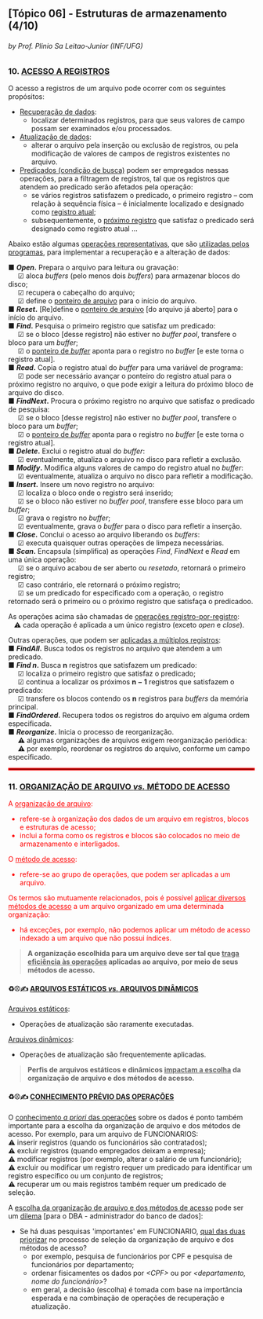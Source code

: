 ## [Tópico 06] - Estruturas de armazenamento (4/10)
###### *by Prof. Plinio Sa Leitao-Junior (INF/UFG)*


### 10. <ins>ACESSO A REGISTROS</ins>

O acesso a registros de um arquivo pode ocorrer com os seguintes propósitos:
- <ins>Recuperação de dados</ins>:
  - localizar determinados registros, para que seus valores de campo possam ser examinados e/ou processados.
- <ins>Atualização de dados</ins>:
  - alterar o arquivo pela inserção ou exclusão de registros, ou pela modificação de valores de campos de registros existentes no arquivo.
- <ins>Predicados (condição de busca)</ins> podem ser empregados nessas operações, para a filtragem de registros, tal que os registros que atendem ao predicado serão afetados pela operação:
  - se vários registros satisfazem o predicado, o primeiro registro – com relação à sequência física – é inicialmente localizado e designado como <ins>registro atual</ins>;
  - subsequentemente, o <ins>próximo registro</ins> que satisfaz o predicado será designado como registro atual ...

Abaixo estão algumas <ins>operações representativas</ins>, que são <ins>utilizadas pelos programas</ins>, para implementar a recuperação e a alteração de dados:

■ **_Open_.** Prepara o arquivo para leitura ou gravação:<br>
&nbsp;&nbsp;&nbsp;&nbsp;&nbsp;&#9745; aloca _buffers_ (pelo menos dois _buffers_) para armazenar blocos do disco;<br>
&nbsp;&nbsp;&nbsp;&nbsp;&nbsp;&#9745; recupera o cabeçalho do arquivo;<br>
&nbsp;&nbsp;&nbsp;&nbsp;&nbsp;&#9745; define o <ins>ponteiro de arquivo</ins> para o início do arquivo.<br>
■ **_Reset_.** [Re]define o <ins>ponteiro de arquivo</ins> [do arquivo já aberto] para o início do arquivo.<br>
■ **_Find_.** Pesquisa o primeiro registro que satisfaz um predicado:<br>
&nbsp;&nbsp;&nbsp;&nbsp;&nbsp;&#9745; se o bloco [desse registro] não estiver no _buffer pool_, transfere o bloco para um _buffer_;<br>
&nbsp;&nbsp;&nbsp;&nbsp;&nbsp;&#9745; o <ins>ponteiro de _buffer_</ins> aponta para o registro no _buffer_ [e este torna o registro atual].<br>
■ **_Read_.** Copia o registro atual do _buffer_ para uma variável de programa:<br>
&nbsp;&nbsp;&nbsp;&nbsp;&nbsp;&#9745; pode ser necessário avançar o ponteiro do registro atual para o próximo registro no arquivo, o que pode exigir a leitura do próximo bloco de arquivo do disco.<br>
■ **_FindNext_.** Procura o próximo registro no arquivo que satisfaz o predicado de pesquisa:<br>
&nbsp;&nbsp;&nbsp;&nbsp;&nbsp;&#9745; se o bloco [desse registro] não estiver no _buffer pool_,  transfere o bloco para um _buffer_;<br>
&nbsp;&nbsp;&nbsp;&nbsp;&nbsp;&#9745; o <ins>ponteiro de _buffer_</ins> aponta para o registro no _buffer_ [e este torna o registro atual].<br>
■ **_Delete_.** Exclui o registro atual do _buffer_:<br>
&nbsp;&nbsp;&nbsp;&nbsp;&nbsp;&#9745; eventualmente, atualiza o arquivo no disco para refletir a exclusão.<br>
■ **_Modify_.** Modifica alguns valores de campo do registro atual no _buffer_:<br>
&nbsp;&nbsp;&nbsp;&nbsp;&nbsp;&#9745; eventualmente, atualiza o arquivo no disco para refletir a modificação.<br>
■ **_Insert_.** Insere um novo registro no arquivo:<br>
&nbsp;&nbsp;&nbsp;&nbsp;&nbsp;&#9745; localiza o bloco onde o registro será inserido;<br>
&nbsp;&nbsp;&nbsp;&nbsp;&nbsp;&#9745; se o bloco não estiver no _buffer pool_, transfere esse bloco para um _buffer_;<br>
&nbsp;&nbsp;&nbsp;&nbsp;&nbsp;&#9745; grava o registro no _buffer_;<br>
&nbsp;&nbsp;&nbsp;&nbsp;&nbsp;&#9745; eventualmente, grava o _buffer_ para o disco para refletir a inserção.<br>
■ **_Close_.** Conclui o acesso ao arquivo liberando os _buffers_:<br>
&nbsp;&nbsp;&nbsp;&nbsp;&nbsp;&#9745; executa quaisquer outras operações de limpeza necessárias.<br>
■ **_Scan_.** Encapsula (simplifica) as operações _Find_, _FindNext_ e _Read_ em uma única operação:<br>
&nbsp;&nbsp;&nbsp;&nbsp;&nbsp;&#9745; se o arquivo acabou de ser aberto ou _resetado_, retornará o primeiro registro;<br>
&nbsp;&nbsp;&nbsp;&nbsp;&nbsp;&#9745; caso contrário, ele retornará o próximo registro;<br>
&nbsp;&nbsp;&nbsp;&nbsp;&nbsp;&#9745; se um predicado for especificado com a operação, o registro retornado será o primeiro ou o próximo registro que satisfaça o predicadoo.

As operações acima são chamadas de <ins>operações registro-por-registro</ins>:<br>
&nbsp;&nbsp;&nbsp;&#9888; cada operação é aplicada a um único registro (exceto _open_ e _close_).

Outras operações, que podem ser <ins>aplicadas a múltiplos registros</ins>:<br>
■ **_FindAll_.** Busca todos os registros no arquivo que atendem a um predicado.<br>
■ **_Find n_.** Busca **n** registros que satisfazem um predicado:<br>
&nbsp;&nbsp;&nbsp;&nbsp;&nbsp;&#9745; localiza o primeiro registro que satisfaz o predicado;<br>
&nbsp;&nbsp;&nbsp;&nbsp;&nbsp;&#9745; continua a localizar os próximos **n − 1** registros que satisfazem o predicado:<br>
&nbsp;&nbsp;&nbsp;&nbsp;&nbsp;&#9745; transfere os blocos contendo os **n** registros para _buffers_ da memória principal.<br>
■ **_FindOrdered_.** Recupera todos os registros do arquivo em alguma ordem especificada.<br>
■ **_Reorganize_.** Inicia o processo de reorganização.<br>
&nbsp;&nbsp;&nbsp;&nbsp;&nbsp;&#9888; algumas organizações de arquivos exigem reorganização periódica:<br>
&nbsp;&nbsp;&nbsp;&nbsp;&nbsp;&#9888; por exemplo, reordenar os registros do arquivo, conforme um campo especificado.

<hr style="border:2px solid red">

### 11. <ins>ORGANIZAÇÃO DE ARQUIVO _vs._ MÉTODO DE ACESSO</ins>

<span style="color: red;">

A <ins>organização de arquivo</ins>:
- refere-se à organização dos dados de um arquivo em registros, blocos e estruturas de acesso;
- inclui a forma como os registros e blocos são colocados no meio de armazenamento e interligados.

O <ins>método de acesso</ins>:
- refere-se ao grupo de operações, que podem ser aplicadas a um arquivo.

Os termos são mutuamente relacionados, pois é possível <ins>aplicar diversos métodos de acesso</ins> a um arquivo organizado em uma determinada organização:
- há exceções, por exemplo, não podemos aplicar um método de acesso indexado a um arquivo que não possui índices.

</span>

> **A organização escolhida para um arquivo deve ser tal que <ins>traga eficiência às operações</ins> aplicadas ao arquivo, por meio de seus métodos de acesso.**

#### &#x267B;&#x26BE;&#x270D; <ins>ARQUIVOS ESTÁTICOS _vs._ ARQUIVOS DINÂMICOS</ins>

<ins>Arquivos estáticos</ins>:
- Operações de atualização são raramente executadas.

<ins>Arquivos dinâmicos</ins>:
- Operações de atualização são frequentemente aplicadas.

> **Perfis de arquivos estáticos e dinâmicos <ins>impactam a escolha</ins> da organização de arquivo e dos métodos de acesso.**

#### &#x267B;&#x26BE;&#x270D; <ins>CONHECIMENTO PRÉVIO DAS OPERAÇÕES</ins>

O <ins>conhecimento _a priori_ das operações</ins> sobre os dados é ponto também importante para a escolha da organização de arquivo e dos métodos de acesso. Por exemplo, para um arquivo de FUNCIONARIOS:<br>
&#9888; inserir registros (quando os funcionários são contratados);<br>
&#9888; excluir registros (quando empregados deixam a empresa);<br>
&#9888; modificar registros (por exemplo, alterar o salário de um funcionário);<br>
&#9888; excluir ou modificar um registro requer um predicado para identificar um registro específico ou um conjunto de registros;<br>
&#9888; recuperar um ou mais registros também requer um predicado de seleção.

A <ins>escolha da organização de arquivo e dos métodos de acesso</ins> pode ser um <ins>dilema</ins> [para o DBA - administrador do banco de dados]:
- Se há duas pesquisas 'importantes' em FUNCIONARIO, <ins>qual das duas priorizar</ins> no processo de seleção da organização de arquivo e dos métodos de acesso?
  - por exemplo, pesquisa de funcionários por CPF e pesquisa de funcionários por departamento;
  - ordenar fisicamentes os dados por _\<CPF\>_ ou por _\<departamento, nome do funcionário\>_?
  - em geral, a decisão (escolha) é tomada com base na importância esperada e na combinação de operações de recuperação e atualização.
